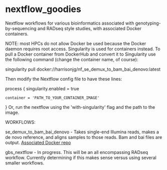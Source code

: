 # nextflow_goodies
Nextflow workflows for various bioinformatics associated with genotyping-by-sequencing and RADseq style studies, with associated Docker containers. 

NOTE: most HPCs do not allow Docker be used because the Docker daemon requires root access. Singularity is used for containers instead. To pull a Docker container from DockerHub and convert it to Singularity use the following command (change the container name, of course):

singularity pull docker://harrisonjg/nf_se_demux_to_bam_bai_denovo:latest

Then modify the Nextflow config file to have these lines: 

process {
    singularity.enabled = true
    
    container = 'PATH_TO_YOUR_CONTAINER_IMAGE'
}
Or, run the nextflow using the 'with-singularity' flag and the path to the image.

WORKFLOWS:

se_demux_to_bam_bai_denovo - Takes single-end Illumina reads, makes a de novo reference, and aligns samples to those reads. Bam and bai files are output.
[Associated Docker repo](https://hub.docker.com/r/harrisonjg/nf_se_demux_to_bam_bai_denovo)

gbs_nextflow - In progress. This will be an all encompassing RADseq workflow. Currently determining if this makes sense versus using several smaller workflows.
